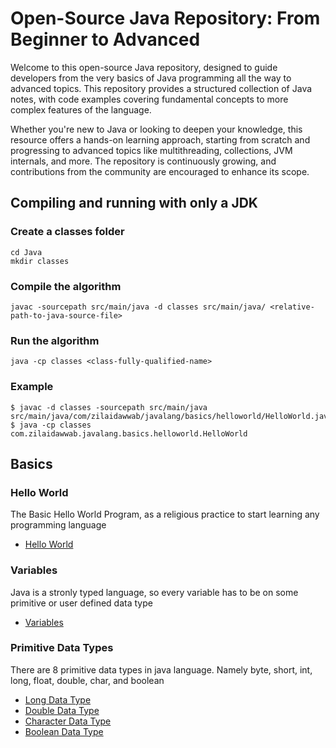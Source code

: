 # Open-Source Java Repository: From Beginner to Advanced

Welcome to this open-source Java repository, designed to guide developers from the very basics of Java programming all the way to advanced topics. This repository provides a structured collection of Java notes, with code examples covering fundamental concepts to more complex features of the language.

Whether you're new to Java or looking to deepen your knowledge, this resource offers a hands-on learning approach, starting from scratch and progressing to advanced topics like multithreading, collections, JVM internals, and more. The repository is continuously growing, and contributions from the community are encouraged to enhance its scope.

## Compiling and running with only a JDK

### Create a classes folder

```
cd Java
mkdir classes
```

### Compile the algorithm

```
javac -sourcepath src/main/java -d classes src/main/java/ <relative-path-to-java-source-file>
```

### Run the algorithm

```
java -cp classes <class-fully-qualified-name>
```

### Example

```
$ javac -d classes -sourcepath src/main/java src/main/java/com/zilaidawwab/javalang/basics/helloworld/HelloWorld.java
$ java -cp classes com.zilaidawwab.javalang.basics.helloworld.HelloWorld
```

## Basics

### Hello World
The Basic Hello World Program, as a religious practice to start learning any programming language

- [Hello World](src/main/java/com/zilaidawwab/javalang/basics/helloworld/HelloWorld.java)

### Variables
Java is a stronly typed language, so every variable has to be on some primitive or user defined data type

- [Variables](src/main/java/com/zilaidawwab/javalang/basics/variables/Variables.java)

### Primitive Data Types
There are 8 primitive data types in java language. Namely byte, short, int, long, float, double, char, and boolean

- [Long Data Type](src/main/java/com/zilaidawwab/javalang/basics/datatypes/LongDataType.java)
- [Double Data Type](src/main/java/com/zilaidawwab/javalang/basics/datatypes/DoubleDataType.java)
- [Character Data Type](src/main/java/com/zilaidawwab/javalang/basics/datatypes/CharDataType.java)
- [Boolean Data Type](src/main/java/com/zilaidawwab/javalang/basics/datatypes/BooleanDataType.java)
